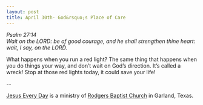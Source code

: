 ```yaml
---
layout: post
title: April 30th- God&rsquo;s Place of Care
---
```


_Psalm 27:14  
Wait on the LORD: be of good courage, and he shall strengthen thine
heart: wait, I say, on the LORD._

What happens when you run a red light? The same thing that happens
when you do things your way, and don&rsquo;t wait on God&rsquo;s
direction. It&rsquo;s called a wreck! Stop at those red lights today,
it could save your life!

 --

<a href=http://jesuseveryday.net>Jesus Every Day</a> is a ministry of <a href=http://rodgersbaptist.net>Rodgers Baptist Church</a> in Garland, Texas.
